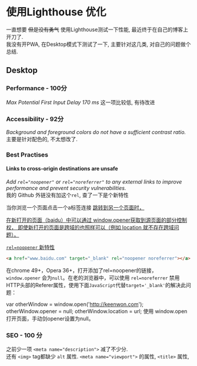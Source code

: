 # 使用Lighthouse 优化

一直想要 ~~但是没有勇气~~ 使用Lighthouse测试一下性能, 最近终于在自己的博客上开刀了.  
我没有开PWA, 在Desktop模式下测试了一下, 主要针对这几类, 对自己的问题做个总结.  

## Desktop

### Performance - 100分

_Max Potential First Input Delay 170 ms_ 这一项比较低, 有待改进

### Accessibility - 92分

_Background and foreground colors do not have a sufficient contrast ratio._
主要是针对配色的, 不太想改了.  

### Best Practises

#### Links to cross-origin destinations are unsafe

_Add `rel="noopener"` or `rel="noreferrer"` to any external links to improve performance and prevent security vulnerabilities._  
我的 Github 外链没有加这个`rel`, 查了一下是个新特性

当你浏览一个页面点击一个a标签连接 <a href="www.baidu.com" target="_blank"> 跳转到另一个页面时，

在新打开的页面（baidu）中可以通过 window.opener获取到源页面的部分控制权， 即使新打开的页面是跨域的也照样可以（例如 location 就不存在跨域问题）。  

`rel=noopener` 新特性

```html
<a href="www.baidu.com" target="_blank" rel="noopener noreferrer"></a>
```

在chrome 49+，Opera 36+，打开添加了rel=noopener的链接， `window.opener` 会为`null`。在老的浏览器中，可以使用 `rel=noreferrer` 禁用HTTP头部的Referer属性，使用下面`JavaScript`代替`target='_blank'`的解决此问题：

var otherWindow = window.open('http://keenwon.com');
otherWindow.opener = null;
otherWindow.location = url;
使用 window.open 打开页面，手动剑opener设置为null。

### SEO - 100 分

之前少一项 `<meta name="description">` 减了不少分.  
还有 `<img>` tag都缺少 `alt` 属性.
` <meta name="viewport"> ` 的属性,
` <title> ` 属性,

